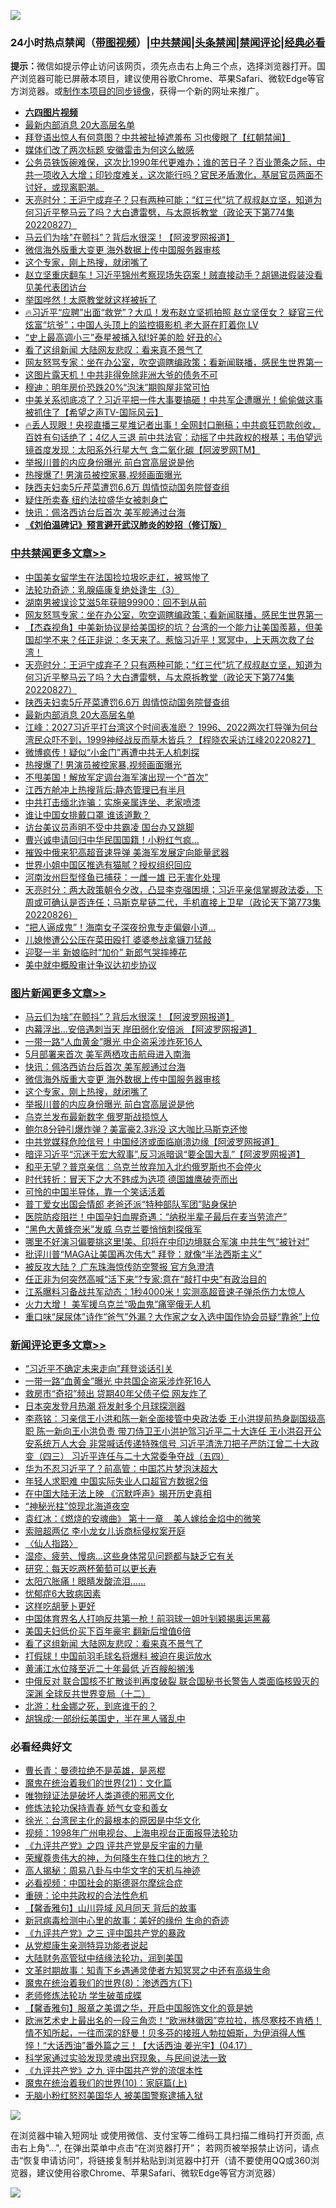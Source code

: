 ![](https://raw.githubusercontent.com/jsvpn/jsproxy/dev/64photo/fqnews-qr.jpg)

<div id="tt">
<h3>24小时热点禁闻（<a href="https://aaa.v2dns.tk/?QAjUl=BgRp5UNKRn&T5Vk=fPVH&Q59Ab=WxGE" target="_blank">带图视频</a>）|<a href="#%E4%B8%AD%E5%85%B1%E7%A6%81%E9%97%BB%E6%9B%B4%E5%A4%9A%E6%96%87%E7%AB%A0">中共禁闻</a>|<a href="#%E5%9B%BE%E7%89%87%E6%96%B0%E9%97%BB%E6%9B%B4%E5%A4%9A%E6%96%87%E7%AB%A0">头条禁闻</a>|<a href="#%E6%96%B0%E9%97%BB%E8%AF%84%E8%AE%BA%E6%9B%B4%E5%A4%9A%E6%96%87%E7%AB%A0">禁闻评论|<a href="#%E5%BF%85%E7%9C%8B%E7%BB%8F%E5%85%B8%E5%A5%BD%E6%96%87">经典必看</a></h3>
<div><b>提示：</b>微信如提示停止访问该网页，须先点击右上角三个点，选择浏览器打开。国产浏览器可能已屏蔽本项目，建议使用谷歌Chrome、苹果Safari、微软Edge等官方浏览器。或<a href="%E5%88%B6%E4%BD%9Cgit%E7%A6%81%E9%97%BB%E9%95%9C%E5%83%8F.md">制作本项目的同步镜像</a>，获得一个新的网址来推广。</div>
<ul>
<li><b><a href="http://d2.v2rss.gq/64.mp4" target="_blank">六四图片视频</a></b></li>
<li><a href="/cbnews/20220828/1777351.md">最新内部消息 20大高层名单</a></li>
<li><a href="/bannedvideo/20220828/1777256.md">拜登语出惊人有何意图？中共被扯掉遮羞布 习也傻眼了【红朝禁闻】</a></li>
<li><a href="/cnnews/20220828/1777283.md">媒体们改了两次标题 安徽雷击为何这么敏感</a></li>
<li><a href="/bannedvideo/20220828/1777285.md">公务员铁饭碗难保，这次比1990年代更难办；谁的苦日子？百业萧条之际，中共一项收入大增；印钞度难关，这次能行吗？官民矛盾激化，基层官员两面不讨好，或现离职潮。</a></li>
<li><a href="/cbnews/20220828/1777369.md">天亮时分：王沪宁成弃子？只有两种可能；“红三代”坑了叔叔赵立坚，知道为何习近平整马云了吗？大白遭雷劈，与太原拆教堂（政论天下第774集 20220827）</a></li>
<li><a href="/topimagenews/20220828/1777447.md">马云们为啥"在颤抖”？背后水很深！【阿波罗网报道】</a></li>
<li><a href="/topimagenews/20220828/1777299.md">微信海外版重大变更 海外数据上传中国服务器审核</a></li>
<li><a href="/topimagenews/20220828/1777289.md">这个专家，刚上热搜，就闭嘴了</a></li>
<li><a href="/bannedvideo/20220828/1777368.md">赵立坚重庆翻车！习近平锦州考察现场失窃案！贼直接动手？胡锡进假装没看见美代表团访台</a></li>
<li><a href="/cnnews/20220828/1777320.md">举国哗然！太原教堂就这样被拆了</a></li>
<li><a href="/bannedvideo/20220828/1777518.md">🔥习近平“应聘”出面“救党”？大瓜！发布赵立坚抓拍照 赵立坚侄女？ 疑官三代炫富“坑爷”；中国人头顶上的监控摄影机 老大哥在盯着你  LV</a></li>
<li><a href="/yule/20220828/1777275.md">“史上最高调小三”泰星被捕入狱!好美的脸 好丑的心</a></li>
<li><a href="/comments/20220828/1777441.md">看了这组新闻 大陆网友悲叹：看来真不景气了</a></li>
<li><a href="/cbnews/20220828/1777455.md">网友怒骂专家：坐在办公室，吹空调瞎编政策；看新闻联播，感民生世界第一</a></li>
<li><a href="/ccpdope/20220828/1777430.md">这图片露天机！中共非得免除非洲大爷的债务不可</a></li>
<li><a href="/cnnews/20220828/1777426.md">穆迪：明年房价恐跌20%“泡沫”期购屋非常可怕</a></li>
<li><a href="/bannedvideo/20220828/1777417.md">中美关系彻底凉了？习近平把一件大事要搞砸！中共军企遭曝光！偷偷做这事被抓住了【希望之声TV-国际风云】</a></li>
<li><a href="/bannedvideo/20220828/1777282.md">🔥丢人现眼！央视直播三星堆记者出事！全网封口删稿；中共疯狂罚款创收，百姓有句话绝了；4亿人三退 前中共法官：动摇了中共政权的根基；韦伯望远镜首度发现：太阳系外行星大气 含二氧化碳【阿波罗网TM】</a></li>
<li><a href="/topimagenews/20220828/1777284.md">举报川普的内应身份曝光 前白宫高层说是他</a></li>
<li><a href="/cbnews/20220828/1777271.md">热搜爆了! 男演员被控家暴,视频画面曝光</a></li>
<li><a href="/cbnews/20220828/1777352.md">陕西夫妇卖5斤芹菜遭罚6.6万 舆情惊动国务院督查组</a></li>
<li><a href="/cnnews/20220828/1777387.md">疑住所卖春 纽约法拉盛华女被刺身亡</a></li>
<li><a href="/topimagenews/20220828/1777407.md">快讯：佩洛西访台后首次 美军舰通过台海</a></li>
<li><b><a href="/comments/20200207/1272816.md" target="_blank">《刘伯温碑记》预言避开武汉肺炎的妙招（修订版）</a></b></li>
</ul>
</div>

<div class="catlist">
<h3><a href="/cbnews/" target="_blank">中共禁闻</a><span><a href="/cbnews/" target="_blank" rel="nofollow">更多文章>></a></span></h3>
<ul>
<li><a href="/cbnews/20220828/1777559.md" target="_blank">中国美女留学生在法国捡垃圾吃走红，被骂惨了</a></li>
<li><a href="/cbnews/20220828/1774386.md" target="_blank">法轮功奇迹：乳腺癌康复绝处逢生（3）</a></li>
<li><a href="/cbnews/20220828/1777489.md" target="_blank">湖南男被误诊艾滋5年获赔99900：回不到从前</a></li>
<li><a href="/cbnews/20220828/1777455.md" target="_blank">网友怒骂专家：坐在办公室，吹空调瞎编政策；看新闻联播，感民生世界第一</a></li>
<li><a href="/comments/20220828/1777370.md" target="_blank">【杰森视角】中美新协议是给美国挖的坑？台湾的一个能力让美国羨慕，但美国却学不来？任正非说：冬天来了。惹恼习近平！冥冥中，上天两次救了台湾！</a></li>
<li><a href="/cbnews/20220828/1777369.md" target="_blank">天亮时分：王沪宁成弃子？只有两种可能；“红三代”坑了叔叔赵立坚，知道为何习近平整马云了吗？大白遭雷劈，与太原拆教堂（政论天下第774集 20220827）</a></li>
<li><a href="/cbnews/20220828/1777352.md" target="_blank">陕西夫妇卖5斤芹菜遭罚6.6万 舆情惊动国务院督查组</a></li>
<li><a href="/cbnews/20220828/1777351.md" target="_blank">最新内部消息 20大高层名单</a></li>
<li><a href="/cbnews/20220828/1777343.md" target="_blank">江峰：2027习近平打台湾这个时间表准麽？ 1996、2022两次打导弹为何台湾民众吓不到，1999神经战反而草木皆兵？【程晓农采访江峰20220827】</a></li>
<li><a href="/cbnews/20220828/1777300.md" target="_blank">微博疯传！疑似“小金门”再遭中共无人机刺探</a></li>
<li><a href="/cbnews/20220828/1777271.md" target="_blank">热搜爆了! 男演员被控家暴,视频画面曝光</a></li>
<li><a href="/cbnews/20220827/1777217.md" target="_blank">不甩美国！解放军定调台海军演出现一个“首次”</a></li>
<li><a href="/cbnews/20220827/1777144.md" target="_blank">江西方舱冲上热搜背后:静态管理已有半月</a></li>
<li><a href="/cbnews/20220827/1777101.md" target="_blank">中共打击缅北诈骗：实施亲属连坐、老家喷漆</a></li>
<li><a href="/cbnews/20220827/1777087.md" target="_blank">谁让中国女排戴口罩 谁该道歉？</a></li>
<li><a href="/cbnews/20220827/1777037.md" target="_blank">访台美议员声明不受中共霸凌 国台办又跳脚</a></li>
<li><a href="/cbnews/20220827/1777025.md" target="_blank">曹兴诚申请回归中华民国国籍！小粉红气疯…</a></li>
<li><a href="/cbnews/20220827/1777011.md" target="_blank">摧毁中俄来犯高超音速导弹 美海军发展定向能量武器</a></li>
<li><a href="/cbnews/20220827/1777010.md" target="_blank">世界小姐中国区推选有猫腻？授权组织回应</a></li>
<li><a href="/cbnews/20220827/1777009.md" target="_blank">河南汝州巨型怪鱼已捕获：一雌一雄 已无害化处理</a></li>
<li><a href="/cbnews/20220827/1777007.md" target="_blank">天亮时分：两大政策朝令夕改，凸显李克强困境；习近平亲信掌握政法委，下周或可确认是否连任；马斯克星链二代，手机直接上卫星（政论天下第773集 20220826）</a></li>
<li><a href="/cbnews/20220827/1776902.md" target="_blank">“把人逼成鬼”！海南女子深夜扮鬼专走偏僻小道…</a></li>
<li><a href="/cbnews/20220827/1776870.md" target="_blank">儿媳惨遭公公压在菜田殴打 婆婆参战拿镰刀猛敲</a></li>
<li><a href="/cbnews/20220827/1776856.md" target="_blank">迎娶一半 新娘临时“加价” 新郎气哭摔捧花</a></li>
<li><a href="/cbnews/20220827/1776850.md" target="_blank">美中就中概股审计争议达初步协议</a></li>

</ul>
</div>
<div class="catlist">
<h3><a href="/topimagenews/" target="_blank">图片新闻</a><span><a href="/topimagenews/" target="_blank" rel="nofollow">更多文章>></a></span></h3>
<ul>
<li><a href="/topimagenews/20220828/1777447.md" target="_blank">马云们为啥&#8221;在颤抖”？背后水很深！【阿波罗网报道】</a></li>
<li><a href="/topimagenews/20220828/1777446.md" target="_blank">内幕浮出…安倍遇刺当天 岸田弱化安倍派 【阿波罗网报道】</a></li>
<li><a href="/topimagenews/20220828/1777438.md" target="_blank">一带一路“人血黄金”曝光 中企盗采涉炸死16人</a></li>
<li><a href="/topimagenews/20220828/1777437.md" target="_blank">5月部署来首次 美军两栖攻击航母进入南海</a></li>
<li><a href="/topimagenews/20220828/1777407.md" target="_blank">快讯：佩洛西访台后首次 美军舰通过台海</a></li>
<li><a href="/topimagenews/20220828/1777299.md" target="_blank">微信海外版重大变更 海外数据上传中国服务器审核</a></li>
<li><a href="/topimagenews/20220828/1777289.md" target="_blank">这个专家，刚上热搜，就闭嘴了</a></li>
<li><a href="/topimagenews/20220828/1777284.md" target="_blank">举报川普的内应身份曝光 前白宫高层说是他</a></li>
<li><a href="/topimagenews/20220828/1777255.md" target="_blank">乌克兰发布最新数字 俄罗斯战损惊人</a></li>
<li><a href="/topimagenews/20220827/1777119.md" target="_blank">鲍尔8分钟引爆炸弹？美富豪2.3兆没 这大咖比马斯克还惨</a></li>
<li><a href="/topimagenews/20220827/1777080.md" target="_blank">中共党媒释危险信号！中国经济或面临崩溃边缘【阿波罗网报道】</a></li>
<li><a href="/topimagenews/20220827/1777078.md" target="_blank">暗评习近平“沉迷于宏大叙事&#8221;,反习派暗讽“要全国大乱”【阿波罗网报道】</a></li>
<li><a href="/topimagenews/20220827/1777077.md" target="_blank">和平无望？普京亲信︰乌克兰放弃加入北约俄罗斯也不会停火</a></li>
<li><a href="/topimagenews/20220827/1777008.md" target="_blank">时代转折：冒天下之大不韪成为选项 德国雄鹰破壳而出</a></li>
<li><a href="/topimagenews/20220827/1776952.md" target="_blank">可怜的中国半导体，靠一个笑话活着</a></li>
<li><a href="/topimagenews/20220827/1776845.md" target="_blank">普丁爱女出国会情郎 老爸还派“特种部队军团”贴身保护</a></li>
<li><a href="/topimagenews/20220827/1776844.md" target="_blank">医院防疫阻拦！中国孕妇血腥奇遇：“纳税半辈子最后在麦当劳流产”</a></li>
<li><a href="/topimagenews/20220826/1776692.md" target="_blank">“黑色大黄蜂奈米”发威 乌克兰要悄悄刺探俄军</a></li>
<li><a href="/topimagenews/20220826/1776682.md" target="_blank">哪里不好演习偏要挑这里!美、印将在中印边境联合军演 中共生气“被针对”</a></li>
<li><a href="/topimagenews/20220826/1776677.md" target="_blank">批评川普“MAGA让美国再次伟大” 拜登：就像“半法西斯主义”</a></li>
<li><a href="/topimagenews/20220826/1776662.md" target="_blank">被反攻大陆？ 广东珠海惊传防空警报 官方急澄清</a></li>
<li><a href="/topimagenews/20220826/1776661.md" target="_blank">任正非为何突然高喊“活下来”?专家:意在“敲打中央”有政治目的</a></li>
<li><a href="/topimagenews/20220826/1776632.md" target="_blank">江系曝料习备战共军动态：1秒4000米！实测高超音速子弹杀伤力太惊人</a></li>
<li><a href="/topimagenews/20220826/1776606.md" target="_blank">火力大增！ 美军援乌克兰“吸血鬼”痛宰俄无人机</a></li>
<li><a href="/topimagenews/20220826/1776591.md" target="_blank">重口味“屎尿体”诗作“爸气”外漏？大作家之女入选中国作协会员疑“靠爸”上位</a></li>

</ul>
</div>
<div class="catlist">
<h3><a href="/comments/" target="_blank">新闻评论</a><span><a href="/comments/" target="_blank" rel="nofollow">更多文章>></a></span></h3>
<ul>
<li><a href="/comments/20220829/1777575.md" target="_blank">“习近平不确定未来走向”拜登谈话引关</a></li>
<li><a href="/comments/20220829/1777574.md" target="_blank">一带一路“血黄金”曝光 中共国企盗采涉炸死16人</a></li>
<li><a href="/comments/20220829/1777571.md" target="_blank">救房市“奇招”频出 贷期40年父债子偿 网友炸了</a></li>
<li><a href="/comments/20220829/1777560.md" target="_blank">日本突发登月热潮 将发射多个月球探测器</a></li>
<li><a href="/comments/20220828/1777554.md" target="_blank">李燕铭：习亲信王小洪和陈一新全面接管中央政法委 王小洪提前热身副国级高职 陈一新向王小洪负责 带刀侍卫王小洪护驾习近平二十大连任 王小洪召开公安系统万人大会 非常喊话传递特殊信号 习近平清洗刀把子严防江曾二十大政变（四三） 习近平连任与二十大常委争夺战（五四）</a></li>
<li><a href="/comments/20220828/1777544.md" target="_blank">华为不忍习近平了？前高管：中国芯片梦泡沫超大</a></li>
<li><a href="/comments/20220828/1777543.md" target="_blank">年轻人求职难 中国实际失业人口超官方数据2倍</a></li>
<li><a href="/comments/20220828/1777542.md" target="_blank">在中国大陆无法上映 《沉默呼声》揭开历史真相</a></li>
<li><a href="/comments/20220828/1777526.md" target="_blank">“神秘光柱”惊现北海道夜空</a></li>
<li><a href="/comments/20220828/1777511.md" target="_blank">袁红冰：《燃烧的安魂曲》 第十一章    美人嫁给金焰中的微笑</a></li>
<li><a href="/comments/20220828/1777510.md" target="_blank">索赔超两亿 李小龙女儿诉商标侵权案开庭</a></li>
<li><a href="/comments/20220828/1777496.md" target="_blank">〈仙人指路〉</a></li>
<li><a href="/comments/20220828/1777465.md" target="_blank">湿疹、疲劳、慢病…这些身体常见问题都与缺乏它有关</a></li>
<li><a href="/comments/20220828/1777464.md" target="_blank">研究：每天吃两杯葡萄可以更长寿</a></li>
<li><a href="/comments/20220828/1777463.md" target="_blank">太阳穴胀痛！眼睛发酸流泪&#8230;&#8230;</a></li>
<li><a href="/comments/20220828/1777462.md" target="_blank">忧郁症6大致病因素</a></li>
<li><a href="/comments/20220828/1777461.md" target="_blank">这样吃胡萝卜更好</a></li>
<li><a href="/comments/20220828/1777445.md" target="_blank">中国体育界名人打响反共第一枪！前羽球一姐叶钊颖揭奥运黑幕</a></li>
<li><a href="/comments/20220828/1777444.md" target="_blank">美国夫妇低价买下百年豪宅 翻新后增值6倍</a></li>
<li><a href="/comments/20220828/1777441.md" target="_blank">看了这组新闻 大陆网友悲叹：看来真不景气了</a></li>
<li><a href="/comments/20220828/1777440.md" target="_blank">打假球！中国前羽毛球名将爆料 被迫在奥运放水</a></li>
<li><a href="/comments/20220828/1777434.md" target="_blank">黄浦江水位降至近二十年最低 近百艘船搁浅</a></li>
<li><a href="/comments/20220828/1777405.md" target="_blank">中俄反对 联合国核不扩散谈判再度破裂 联合国秘书长警告人类面临核毁灭的深渊 全球反共世界变局（十二）</a></li>
<li><a href="/comments/20220828/1777395.md" target="_blank">北游：杜金娜之死，到底谁干的？</a></li>
<li><a href="/comments/20220828/1777394.md" target="_blank">胡锦成:一部纷纭美国史，半在黑人骚乱中</a></li>

</ul>
</div>

<div class="catlist">
<h3>必看经典好文</h3>
<ul>
<li><a href="/comments/20220727/1763613.md" target="_blank">曹长青：曼德拉绝不是英雄，是恶棍</a></li>
<li><a href="/comments/20180802/980476.md" target="_blank">魔鬼在统治着我们的世界(21)：文化篇</a></li>
<li><a href="/cbnews/20170130/651555.md" target="_blank">唯物辩证法是破坏人类道德的邪恶文化</a></li>
<li><a href="/cbnews/20210720/1590052.md" target="_blank">修炼法轮功保持青春 娇气女变和善女</a></li>
<li><a href="/cbnews/20220205/1688152.md" target="_blank">徐光：台湾民主化的最根本的原因是中华文化</a></li>
<li><a href="/topimagenews/20180331/921716.md" target="_blank">视频：1998年广州电视台、上海电视台正面报导法轮功</a></li>
<li><a href="/bookonline/20131116/201053.md" target="_blank">《九评共产党》之四 评共产党是反宇宙的力量</a></li>
<li><a href="/comments/20200618/1346830.md" target="_blank">荣耀尊贵伟大的神，为何降生在牲口住的地方？</a></li>
<li><a href="/aomi/history/20170924/831575.md" target="_blank">高人揭秘：周易八卦与中华文字的天机与神迹</a></li>
<li><a href="/comments/20200806/1375443.md" target="_blank">必看视频：中国社会的斯德哥尔摩综合症</a></li>
<li><a href="/comments/20200705/783271.md" target="_blank">重磅：论中共政权的合法性危机</a></li>
<li><a href="/bannedvideo/20210301/1495768.md" target="_blank">【馨香雅句】山川异域 风月同天 背后的故事</a></li>
<li><a href="/cbnews/20210421/1530674.md" target="_blank">新冠病毒检测中心里的故事：美好的缘份 生命的奇迹</a></li>
<li><a href="/bookonline/20131116/201054.md" target="_blank">《九评共产党》之三 评中国共产党的暴政</a></li>
<li><a href="/comments/20210720/1516768.md" target="_blank">从党棍康生亲测特异功能者说起</a></li>
<li><a href="/cbnews/20220713/1757692.md" target="_blank">大陆财务高管狱中结缘法轮功，润到美国</a></li>
<li><a href="/comments/20200308/1290079.md" target="_blank">文革时期故事：知青下乡遇通灵使者方知冥冥之中还有高级生命</a></li>
<li><a href="/topimagenews/20180527/948714.md" target="_blank">魔鬼在统治着我们的世界(8)：渗透西方(下)</a></li>
<li><a href="/cbnews/20211114/1652214.md" target="_blank">老师修炼法轮功 学生破茧成蝶</a></li>
<li><a href="/bannedvideo/20201203/1441331.md" target="_blank">【馨香雅句】服章之美谓之华，开启中国服饰文化的竟是她</a></li>
<li><a href="/bannedvideo/20210418/1528557.md" target="_blank">欧洲艺术史上最出名的一段三角恋！“欧洲林徽因”克拉拉，拣尽寒枝不肯栖！情不知所起，一往而深的舒曼！贝多芬的接班人勃拉姆斯，为伊消得人憔悴！“大话西油”番外篇之三！【大话西油 姜光宇】(04.17）</a></li>
<li><a href="/comments/20200921/1400587.md" target="_blank">科学家通过实验发现灵魂出窍现象，与民间说法一致</a></li>
<li><a href="/bookonline/20131116/201045.md" target="_blank">《九评共产党》之九 评中国共产党的流氓本性</a></li>
<li><a href="/topimagenews/20180529/950153.md" target="_blank">魔鬼在统治着我们的世界(10)：家庭篇(上)</a></li>
<li><a href="/cbnews/20220809/1769245.md" target="_blank">无脑小粉红怒怼美国华人 被美国警察逮捕入狱</a></li>

</ul>
</div>

![](https://raw.githubusercontent.com/jsvpn/jsproxy/dev/64photo/fqnews-qr.jpg)

在浏览器中输入短网址 或使用微信、支付宝等二维码工具扫描二维码打开页面, 点击右上角"...", 在弹出菜单中点击“在浏览器打开”； 若网页被举报禁止访问，请点击“恢复申请访问”，将链接复制并粘贴到浏览器中打开（请不要使用QQ或360浏览器，建议使用谷歌Chrome、苹果Safari、微软Edge等官方浏览器）

![](https://raw.githubusercontent.com/jsvpn/jsproxy/dev/64photo/wx.jpg)